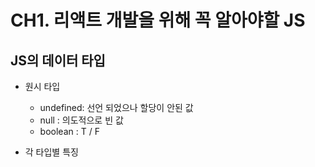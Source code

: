 # CH1. 리액트 개발을 위해 꼭 알아야할 JS

## JS의 데이터 타입

- 원시 타입

  - undefined: 선언 되었으나 할당이 안된 값
  - null : 의도적으로 빈 값
  - boolean : T / F

- 각 타입별 특징
